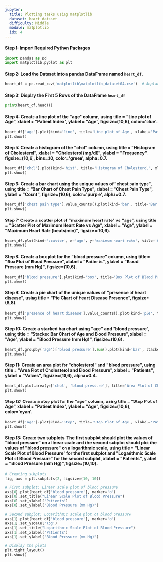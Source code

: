 ```yaml
---
jupyter:
  title: Plotting tasks using matplotlib
  dataset: heart dataset
  difficulty: Middle
  module: matplotlib
  idx: 4
---
```



#### Step 1: Import Required Python Packages
```python
import pandas as pd
import matplotlib.pyplot as plt
```

#### Step 2: Load the Dataset into a pandas DataFrame named `heart_df`.
```python
heart_df = pd.read_csv('matplotlib\matplotlib_dataset04.csv')  # Replace 'path_to_dataset.csv' with the actual file path

```

#### Step 3: Display the First 5 Rows of the DataFrame `heart_df`
```python
print(heart_df.head())

```

#### Step 4: Create a line plot of the "age" column, using title = "Line plot of Age", xlabel = "Patient Index", ylabel = "Age", figsize=(10,6), color='blue'.
```python
heart_df['age'].plot(kind='line', title='Line plot of Age', xlabel='Patient Index', ylabel='Age', figsize=(10, 6), color='blue')
plt.show()
```

#### Step 5: Create a histogram of the "chol" column, using title = "Histogram of Cholesterol", xlabel = "Cholesterol (mg/dl)", ylabel = "Frequency", figsize=(10,6), bins=30, color='green', alpha=0.7.
```python
heart_df['chol'].plot(kind='hist', title='Histogram of Cholesterol', xlabel='Cholesterol (mg/dl)', ylabel='Frequency', figsize=(10, 6), bins=30, color='green', alpha=0.7)
plt.show()

```

#### Step 6: Create a bar chart using the unique values of "chest pain type", using title = "Bar Chart of Chest Pain Type", xlabel = "Chest Pain Type", ylabel = "Count", figsize=(10,6), color='purple', alpha=0.7.
```python
heart_df['chest pain type'].value_counts().plot(kind='bar', title='Bar Chart of Chest Pain Type', xlabel='Chest Pain Type', ylabel='Count', figsize=(10, 6), color='purple', alpha=0.7)
plt.show()

```

#### Step 7: Create a scatter plot of "maximum heart rate" vs "age", using title = "Scatter Plot of Maximum Heart Rate vs Age", xlabel = "Age", ylabel = "Maximum Heart Rate (beats/min)", figsize=(10,6).
```python
heart_df.plot(kind='scatter', x='age', y='maximum heart rate', title='Scatter Plot of Maximum Heart Rate vs Age', xlabel='Age', ylabel='Maximum Heart Rate (beats/min)', figsize=(10, 6))
plt.show()

```
#### Step 8: Create a box plot for the "blood pressure" column, using title = "Box Plot of Blood Pressure", xlabel = "Patients", ylabel = "Blood Pressure (mm Hg)", figsize=(10,6).
```python
heart_df['blood pressure'].plot(kind='box', title='Box Plot of Blood Pressure', xlabel='Patients', ylabel='Blood Pressure (mm Hg)', figsize=(10, 6))
plt.show()

```

#### Step 9: Create a pie chart of the unique values of "presence of heart disease", using title = "Pie Chart of Heart Disease Presence", figsize=(8,8).
```python
heart_df['presence of heart disease'].value_counts().plot(kind='pie', title='Pie Chart of Heart Disease Presence', figsize=(8, 8), autopct='%1.1f%%')
plt.show()

```

#### Step 10: Create a stacked bar chart using "age" and "blood pressure", using title = "Stacked Bar Chart of Age and Blood Pressure", xlabel = "Age", ylabel = "Blood Pressure (mm Hg)", figsize=(10,6).
```python
heart_df.groupby('age')['blood pressure'].sum().plot(kind='bar', stacked=True, title='Stacked Bar Chart of Age and Blood Pressure', xlabel='Age', ylabel='Blood Pressure (mm Hg)', figsize=(10, 6))
plt.show()

```

#### Step 11: Create an area plot for "cholesterol" and "blood pressure", using title = "Area Plot of Cholesterol and Blood Pressure", xlabel = "Patients", ylabel = "Values", figsize=(10,6), alpha=0.4.
```python
heart_df.plot.area(y=['chol', 'blood pressure'], title='Area Plot of Cholesterol and Blood Pressure', xlabel='Patients', ylabel='Values', figsize=(10, 6), alpha=0.4)
plt.show()

```

#### Step 12: Create a step plot for the "age" column, using title = "Step Plot of Age", xlabel = "Patient Index", ylabel = "Age", figsize=(10,6), color='cyan'.
```python
heart_df['age'].plot(kind='step', title='Step Plot of Age', xlabel='Patient Index', ylabel='Age', figsize=(10, 6), color='cyan')
plt.show()

```

#### Step 13: Create two subplots. The first subplot should plot the values of "blood pressure" on a linear scale and the second subplot should plot the values of "blood pressure" on a logarithmic scale, using title = "Linear Scale Plot of Blood Pressure" for the first subplot and "Logarithmic Scale Plot of Blood Pressure" for the second subplot, xlabel = "Patients", ylabel = "Blood Pressure (mm Hg)", figsize=(10,10).
```python
# Creating subplots
fig, axs = plt.subplots(2, figsize=(10, 10))

# First subplot: Linear scale plot of blood pressure
axs[0].plot(heart_df['blood pressure'], marker='o')
axs[0].set_title("Linear Scale Plot of Blood Pressure")
axs[0].set_xlabel("Patients")
axs[0].set_ylabel("Blood Pressure (mm Hg)")

# Second subplot: Logarithmic scale plot of blood pressure
axs[1].plot(heart_df['blood pressure'], marker='o')
axs[1].set_yscale('log')
axs[1].set_title("Logarithmic Scale Plot of Blood Pressure")
axs[1].set_xlabel("Patients")
axs[1].set_ylabel("Blood Pressure (mm Hg)")

# Display the plots
plt.tight_layout()
plt.show()
```

